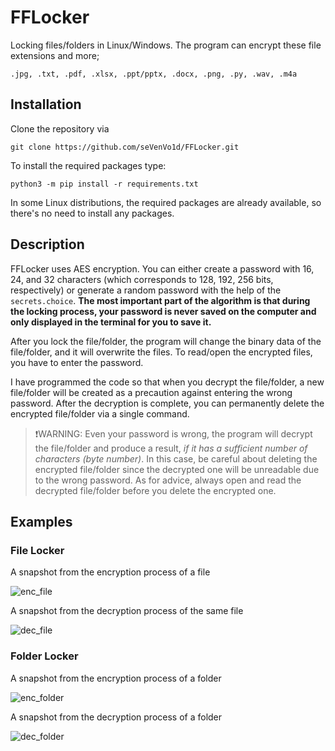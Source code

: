 # FFLocker

Locking files/folders in Linux/Windows. The program can encrypt these file extensions and more;

    .jpg, .txt, .pdf, .xlsx, .ppt/pptx, .docx, .png, .py, .wav, .m4a

## Installation

Clone the repository via

    git clone https://github.com/seVenVo1d/FFLocker.git

To install the required packages type:

    python3 -m pip install -r requirements.txt

In some Linux distributions, the required packages are already available, so there's no need to install any packages.

## Description

FFLocker uses AES encryption. You can either create a password with 16, 24, and 32 characters (which corresponds to 128, 192, 256 bits, respectively) or generate a random password with the help of the `secrets.choice`. **The most important part of the algorithm is that during the locking process, your password is never saved on the computer and only displayed in the terminal for you to save it.**

After you lock the file/folder, the program will change the binary data of the file/folder, and it will overwrite the files. To read/open the encrypted files, you have to enter the password.

I have programmed the code so that when you decrypt the file/folder, a new file/folder will be created as a precaution against entering the wrong password. After the decryption is complete, you can permanently delete the encrypted file/folder via a single command.

>:exclamation:WARNING: Even your password is wrong, the program will decrypt the file/folder and produce a result, *if it has a sufficient number of characters (byte number)*. In this case, be careful about deleting the encrypted file/folder since the decrypted one will be unreadable due to the wrong password. As for advice, always open and read the decrypted file/folder before you delete the encrypted one.

## Examples

### File Locker

A snapshot from the encryption process of a file

![enc_file](https://user-images.githubusercontent.com/45866787/191679100-29bd2449-b059-415a-9fc2-462b9fcf43f0.png)

A snapshot from the decryption process of the same file

![dec_file](https://user-images.githubusercontent.com/45866787/191679132-a7675273-ee4e-4eb1-9858-1275c5918e03.png)

### Folder Locker

A snapshot from the encryption process of a folder

![enc_folder](https://user-images.githubusercontent.com/45866787/191679153-1ccfe5b7-c307-4d8b-8e5d-b499c2223ade.png)

A snapshot from the decryption process of a folder

![dec_folder](https://user-images.githubusercontent.com/45866787/191679189-0c1a4f9e-c8f7-4143-9c46-6a5c234fe820.png)

